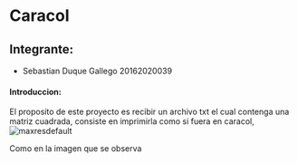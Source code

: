 # Caracol

## Integrante:
  * Sebastian Duque Gallego    20162020039
 
#### Introduccion:
El proposito de este proyecto es recibir un archivo txt el cual contenga una matriz cuadrada, consiste en imprimirla como si fuera en caracol,![maxresdefault](https://user-images.githubusercontent.com/42306260/52100693-8359a580-25a6-11e9-952b-77ae097299ea.jpg)

Como en la imagen que se observa
